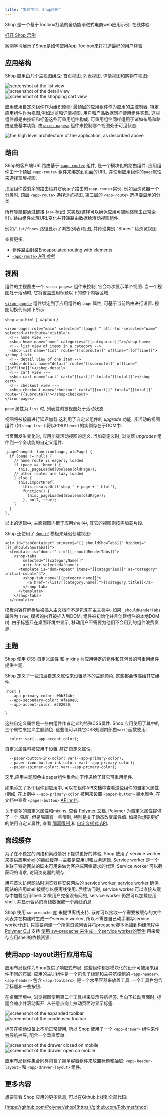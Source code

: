 ```yaml
---
title: "案例学习: Shop应用"
---
```


<!-- toc -->


Shop 是一个基于Toolbox打造的全功能渐进式电商web应用示例. 在线体验:

<a href="https://shop.polymer-project.org/" class="blue-button">打开 Shop 示例
</a>

案例学习展示了Shop是如何使用App Toolbox来打打造最好的用户体验.

## 应用结构

 Shop 应用由几个主视图组成: 首页视图, 列表视图,
详情视图和购物车视图:

<div class="image-container layout horizontal">
  <div class="image-wrapper">
    <img src="/images/1.0/toolbox/shop-browse.png" alt="screenshot of the list view">
  </div>
  <div class="image-wrapper">
    <img src="/images/1.0/toolbox/shop-detail.png" alt="screenshot of the detail view">
  </div>
  <div class="image-wrapper">
    <img src="/images/1.0/toolbox/shop-cart.png" alt="screenshot of the shopping cart view">
  </div>
</div>

应用使用自定义组件作为组织原则: 最顶层的应用组件作为应用的主控制器. 特定应用组件作为视图,例如浏览和详情视图.
用户和产品数据同样使用组件实现. 这些组件都是由按钮和标签这些可重用组件构成. 可重用组件同样适用于诸如布局和路由这些基本功能.
由[`<iron-pages>`](https://elements.polymer-project.org/elements/iron-pages)
组件来控制哪个视图处于可见状态.

![the high level architecture of the application, as described above](/images/1.0/toolbox/high-level-arch.png)

## 路由

Shop的客户端URL路由基于
[`<app-route>`](https://elements.polymer-project.org/elements/app-route)
组件, 是一个模块化的路由组件. 应用组件由一个顶层
`<app-route>` 组件来绑定到页面的URL, 并使用应用组件的`page`属性来选择顶层视图.

顶层组件委剩余的路由给其它表示子路由的`<app-route>`实例. 例如当浏览器一个分类时, 顶层 `<app-route>` 选择浏览视图, 第二层的 `<app-route>` 选择要显示的分类.

所有导航都通过链接 (`<a>` 标记) 来实现(这样可以确保应用可被网络爬虫正常索引). 路由组件处理URL变化并转递路由数据给活动视图组件.

例如`/list/Shoes` 路径显示了浏览(列表)视图, 并传递类别 "Shoes" 给浏览视图.

查看更多:

-   [组件路由封装Encapsulated routing with elements](/1.0/blog/routing)
-   [`<app-route>` API 参考](https://elements.polymer-project.org/elements/app-route)

## 视图

组件的主视图由一个 `<iron-pages>` 组件来控制, 它会每次显示单个视图. 当一个视图处于活动时, 它将覆盖应用标题以下的整个内容区域.

 [`<iron-pages>`](https://elements.polymer-project.org/elements/iron-pages)
组件绑定到了应用组件的 `page` 属性, 可基于当前路由进行设置. 视图切换代码如下所示:

`shop-app.html` { .caption }
```
<iron-pages role="main" selected="[[page]]" attr-for-selected="name" selected-attribute="visible">
  <!-- home view -->
  <shop-home name="home" categories="[[categories]]"></shop-home>
  <!-- list view of items in a category -->
  <shop-list name="list" route="[[subroute]]" offline="[[offline]]"></shop-list>
  <!-- detail view of one item -->
  <shop-detail name="detail" route="[[subroute]]" offline="[[offline]]"></shop-detail>
  <!-- cart view -->
  <shop-cart name="cart" cart="[[cart]]" total="[[total]]"></shop-cart>
  <!-- checkout view -->
  <shop-checkout name="checkout" cart="[[cart]]" total="[[total]]" route="{{subroute}}"></shop-checkout>
</iron-pages>
```

`page` 属性为 `list` 时, 列表或浏览视图处于活动状态.

视图将被按需进行延迟加载,这利用了自定义组件的 _upgrade_ 功能. 非活动的视图组件 (如 `shop-list`
) 将以`HTMLElement`的实例存在于DOM中.

当页面发生变化时, 应用加载活动视图的定义.
当加载定义时, 浏览器 _upgrades_ 组件到一个全功能的自定义组件.

```
_pageChanged: function(page, oldPage) {
  if (page != null) {
    // home route is eagerly loaded
    if (page == 'home') {
      this._pageLoaded(Boolean(oldPage));
    // other routes are lazy loaded
    } else {
      this.importHref(
        this.resolveUrl('shop-' + page + '.html'),
        function() {
          this._pageLoaded(Boolean(oldPage));
        }, null, true);
    }
  }
},

```

以上的逻辑中, 主面视图内嵌于应用shell中, 其它的视图则按需加载片段.

Shop 还使用了 [`dom-if`](/1.0/docs/api/dom-if) 模板来延迟创建视图:

```
<div id="tabContainer" primary$="[[_shouldShowTabs]]" hidden$="[[!_shouldShowTabs]]">
  <template is="dom-if" if="[[_shouldRenderTabs]]">
    <shop-tabs
        selected="[[categoryName]]"
        attr-for-selected="name">
      <template is="dom-repeat" items="[[categories]]" as="category" initial-count="4">
        <shop-tab name="[[category.name]]">
          <a href="/list/[[category.name]]">[[category.title]]</a>
        </shop-tab>
      </template>
    </shop-tabs>
  </template>
```

模板内容在解析后被插入主文档而不是包含在主文档中. 如果 `_shouldRenderTabs` 属性为 `true`, 模板的内容被插入到DOM,
组件被初始化并且创建组件的本地DOM树. 由于标签只在桌面环境中显示, 移动用户不需要为他们不会用到的组件浪费资源.

## 主题

Shop 使用
[CSS 自定义属性](/1.0/docs/devguide/styling#custom-css-properties) 和
[mixins](/1.0/docs/devguide/styling#custom-css-mixins) 为应用特定的组件和其包含的可重用组件提供主题.

Shop 定义了一些顶层自定义属性来设置基本的主题颜色, 这些都会传递给其它组件.

```
:host {
  --app-primary-color: #0b374b;
  --app-secondary-color: #fee0e0;
  --app-accent-color: #202020;
    ...
}
```

这些自定义属性是一些由组件作者定义的特殊CSS属性.  Shop 应用使用了其中的三个属性来定义主题颜色.
这些值可以其它CSS规则内部由`var()`函数使用:

```
  color: var(--app-accent-color);
```

自定义属性可被应用于设置 _其它_ 自定义属性.

```
  --paper-button-ink-color: var(--app-primary-color);
  --paper-icon-button-ink-color: var(--app-primary-color);
  --paper-spinner-color: var(--app-primary-color);
```

这里,应用主题颜色由paper组件集合向下传递给了其它可重用组件.

如果添加了多个组件到应用中, 可以在组件API文档中查看这些组件的自定义属性. (例如, 在上例中
`--app-primary-color` 被用来设置 `<paper-button>` 墨水颜色, 在文档中查看 `<paper-button>`
[API 文档](https://elements.polymer-project.org/elements/paper-button#styling).

关于更多的自定义属性和mixins, 查看
[Polymer 文档](/1.0/docs/devguide/styling#xscope-styling-details). Polymer
为自定义属性提供了一个  _隔离_ , 但是隔离有一些限制, 特别是关于动态改变属性值. 如果你想要更好的使用自定义属性, 查看 [隔离限制
](/1.0/docs/devguide/styling#custom-properties-shim-limitations)
和  [自定义样式 API](/1.0/docs/devguide/styling.html#style-api).

## 离线缓存

为了在不稳定的网络和离线情况下提供更好的体验, Shop
使用了 service worker 来提供应用shell的离线缓存—主要是应用UI和业务逻辑.
Service worker 是一个关联于特定网站的脚本可用来做为客户端网络请求的代理.
Service worker 可以截获网络请求, 访问浏览器的缓存.

用户首次访问网站时浏览器将安装网站的 service
worker, service worker 确保网站的应用shell被缓存以便离线使用. 后续访问时, service worker 可以直接从缓存中加载应用shell.
如果用户完全没有网络, service worker
仍然可以加载应用shell, 并显示合适的离线数据或一个离线消息.

Shop 使用 `sw-precache` [库](https://github.com/GoogleChrome/sw-precache)
来提供离线支持. 该库可以接收一个需要被缓存的文件列表并在构建时生成一个service worker,
所以不需要自己动手编写service worker代码. 只需要创建一个所需资源列表并将precache脚本添加到构建流程中.
[Polymer CLI](https://github.com/polymer/polymer-cli)
支持 [使用 sw-precache 来生成一个service worker的案例](https://github.com/polymer/polymer-cli#app-shell-structure) 用来缓存应用shell的依赖资源.

## 使用app-layout进行应用布局

应用布局组件为Shop提供了响应式布局. 这些组件都是模块化的设计可被用来组件不同的布局.
应用的主UI组件是一个包含了标题和主导航控制的 `<app-header>`.  `<app-header>` 包含
`<app-toolbars>`, 是一个水平容器来放置工具. 一个工具栏包含了标题和一些按钮.

在桌面环境中, 浏览视图使用第二个工具栏来显示导航标签.
当向下拉动页面时, 标题会缩小并滚动离开.
从任意点向上拉动页面时显示标签.

<div class="image-container layout horizontal">
  <div class="image-wrapper">
    <img src="/images/1.0/toolbox/shop-toolbar-expanded.png" alt="screenshot of the expanded toolbar">
  </div>
  <div class="image-wrapper">
    <img src="/images/1.0/toolbox/shop-toolbar-condensed.png" alt="screenshot of the condensed toolbar">
  </div>
</div>

标签在移动设备上不能正常使用, 所以 Shop 使用了一个 `<app-drawer>` 组件来作为导航抽屉, 配合一个垂直菜单.

<div class="image-container layout horizontal">
  <div class="image-wrapper">
    <img src="/images/1.0/toolbox/shop-home.png" alt="screenshot of the drawer closed on mobile">
  </div>
  <div class="image-wrapper">
    <img src="/images/1.0/toolbox/shop-drawer.png" alt="screenshot of the drawer open on mobile">
  </div>
</div>

应用布局组件集合同样包含了简单容器组件来放置标题和抽屉:  `<app-header-layout>` 和
`<app-drawer-layout>` 组件.

## 更多内容

想要查看 Shop 应用的更多信息, 可以在Github上找到全部代码:

[https://github.com/Polymer/shop](https://github.com/Polymer/shop)

